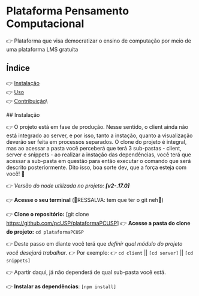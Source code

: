 # Plataforma Pensamento Computacional 

👉 Plataforma que visa democratizar o ensino de computação por meio de uma plataforma LMS gratuíta

## Índice
👉 [Instalação](#instalação)\
👉 [Uso](#uso)\
👉 [Contribuição](#contribuição)\

\## Instalação

👉 O projeto está em fase de produção. Nesse sentido, o client ainda não está integrado ao server, e por isso, tanto a instação, quanto a visualização deverão ser feita em processos separados. O clone do projeto é integral, mas ao acessar a pasta você perceberá que terá 3 sub-pastas - client, server e snippets - ao realizar a instação das dependências, você terá que acessar a sub-pasta em questão para então executar o comando que será descrito posteriormente. Dito isso, boa sorte dev, que a força esteja com você! 🚀

👉 *Versão do node utilizada no projeto: **[v2-.17.0]***

👉 **Acesse o seu terminal** (🌟RESSALVA: tem que ter o git neh🌟)
 
👉 **Clone o repositório:** [git clone https://github.com/pcUSP/plataformaPCUSP]
👉 **Acesse a pasta do clone do projeto:** `cd plataformaPCUSP`

👉 Deste passo em diante você terá que *definir qual módulo do projeto você desejará trabalhar*.
👉 Por exemplo:
👉 `cd client` || `[cd server]` || `[cd snippets]`

👉 Apartir daqui, já não dependerá de qual sub-pasta você está.

👉 **Instalar as dependências**: `[npm install]`
  

